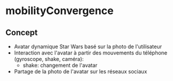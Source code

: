 # mobilityConvergence

## Concept
* Avatar dynamique Star Wars basé sur la photo de l'utilisateur
* Interaction avec l'avatar à partir des mouvements du téléphone (gyroscope, shake, caméra):
  * shake: changement de l'avatar
* Partage de la photo de l'avatar sur les réseaux sociaux
